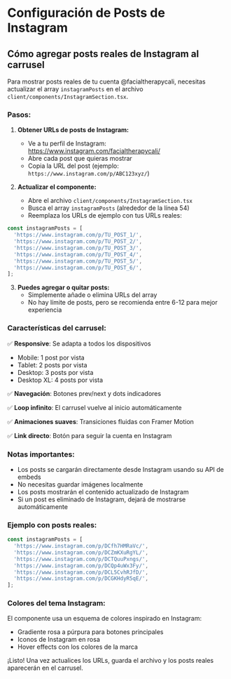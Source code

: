 # Configuración de Posts de Instagram

## Cómo agregar posts reales de Instagram al carrusel

Para mostrar posts reales de tu cuenta @facialtherapycali, necesitas actualizar el array `instagramPosts` en el archivo `client/components/InstagramSection.tsx`.

### Pasos:

1. **Obtener URLs de posts de Instagram:**
   - Ve a tu perfil de Instagram: https://www.instagram.com/facialtherapycali/
   - Abre cada post que quieras mostrar
   - Copia la URL del post (ejemplo: `https://www.instagram.com/p/ABC123xyz/`)

2. **Actualizar el componente:**
   - Abre el archivo `client/components/InstagramSection.tsx`
   - Busca el array `instagramPosts` (alrededor de la línea 54)
   - Reemplaza los URLs de ejemplo con tus URLs reales:

```typescript
const instagramPosts = [
  'https://www.instagram.com/p/TU_POST_1/',
  'https://www.instagram.com/p/TU_POST_2/',
  'https://www.instagram.com/p/TU_POST_3/',
  'https://www.instagram.com/p/TU_POST_4/',
  'https://www.instagram.com/p/TU_POST_5/',
  'https://www.instagram.com/p/TU_POST_6/',
];
```

3. **Puedes agregar o quitar posts:**
   - Simplemente añade o elimina URLs del array
   - No hay límite de posts, pero se recomienda entre 6-12 para mejor experiencia

### Características del carrusel:

✅ **Responsive**: Se adapta a todos los dispositivos
- Mobile: 1 post por vista
- Tablet: 2 posts por vista
- Desktop: 3 posts por vista
- Desktop XL: 4 posts por vista

✅ **Navegación**: Botones prev/next y dots indicadores

✅ **Loop infinito**: El carrusel vuelve al inicio automáticamente

✅ **Animaciones suaves**: Transiciones fluidas con Framer Motion

✅ **Link directo**: Botón para seguir la cuenta en Instagram

### Notas importantes:

- Los posts se cargarán directamente desde Instagram usando su API de embeds
- No necesitas guardar imágenes localmente
- Los posts mostrarán el contenido actualizado de Instagram
- Si un post es eliminado de Instagram, dejará de mostrarse automáticamente

### Ejemplo con posts reales:

```typescript
const instagramPosts = [
  'https://www.instagram.com/p/DCfh7HMRaVc/',
  'https://www.instagram.com/p/DCZmKXuRgYL/',
  'https://www.instagram.com/p/DCTQuuPxngs/',
  'https://www.instagram.com/p/DCQp4uWx3Fy/',
  'https://www.instagram.com/p/DCL5CvhRJfD/',
  'https://www.instagram.com/p/DCGKHdyR5qE/',
];
```

### Colores del tema Instagram:

El componente usa un esquema de colores inspirado en Instagram:
- Gradiente rosa a púrpura para botones principales
- Iconos de Instagram en rosa
- Hover effects con los colores de la marca

¡Listo! Una vez actualices los URLs, guarda el archivo y los posts reales aparecerán en el carrusel.
